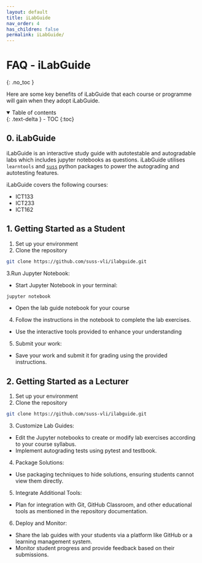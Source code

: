```yaml
---
layout: default
title: iLabGuide
nav_order: 4
has_children: false
permalink: iLabGuide/
---
```


# FAQ - iLabGuide
{: .no_toc }

Here are some key benefits of iLabGuide that each course or programme will gain when they adopt iLabGuide.

<details open markdown="block">
  <summary>
    Table of contents
  </summary>
  {: .text-delta }
- TOC
{:toc}
</details>

## 0. iLabGuide
iLabGuide is an interactive study guide with autotestable and autogradable labs which includes jupyter notebooks as questions. iLabGuide utilises `learntools` and [`suss`](https://github.com/suss-vli/suss) python packages to power the autograding and autotesting features.

iLabGuide covers the following courses:
- ICT133
- ICT233
- ICT162

## 1. Getting Started as a Student

1. Set up your environment
2. Clone the repository 
```bash
git clone https://github.com/suss-vli/ilabguide.git
```

3.Run Jupyter Notebook:
- Start Jupyter Notebook in your terminal:
```bash
jupyter notebook
```
- Open the lab guide notebook for your course

4. Follow the instructions in the notebook to complete the lab exercises.
- Use the interactive tools provided to enhance your understanding

5. Submit your work:
- Save your work and submit it for grading using the provided instructions.


## 2. Getting Started as a Lecturer

1. Set up your environment
2. Clone the repository 
```bash
git clone https://github.com/suss-vli/ilabguide.git
```
3. Customize Lab Guides:
- Edit the Jupyter notebooks to create or modify lab exercises according to your course syllabus.
- Implement autograding tests using pytest and testbook.

4. Package Solutions:
- Use packaging techniques to hide solutions, ensuring students cannot view them directly.

5. Integrate Additional Tools:
- Plan for integration with Git, GitHub Classroom, and other educational tools as mentioned in the repository documentation.

6. Deploy and Monitor:
- Share the lab guides with your students via a platform like GitHub or a learning management system.
- Monitor student progress and provide feedback based on their submissions.